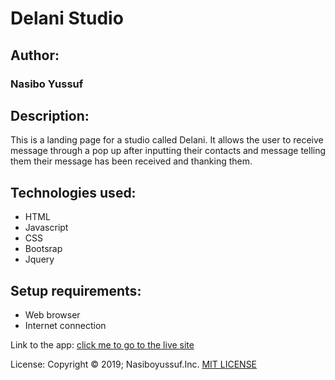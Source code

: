 # Delani Studio


## Author:
 ### Nasibo Yussuf

## Description:
This is a landing page for a studio called Delani.
It allows the user to receive message through a pop up after inputting their contacts and message telling them their message has been received and thanking them.
## Technologies used:
* HTML
* Javascript
* CSS
* Bootsrap
* Jquery

## Setup requirements:
* Web browser
* Internet connection


Link to the app:
[click me to go to the live site](https://github.com/Nasiboyussuf/Delani-Studio.git)

License:
Copyright © 2019; Nasiboyussuf.Inc. [MIT LICENSE](https://github.com/Nasiboyussuf/Delani-Studio/blob/master/IP3-master/LICENSE)